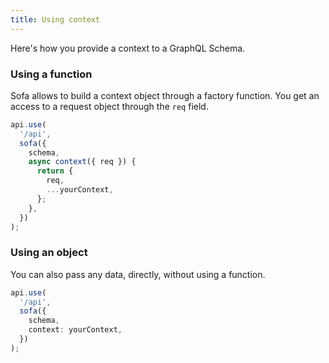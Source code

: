 ```yaml
---
title: Using context
---
```


Here's how you provide a context to a GraphQL Schema.

### Using a function

Sofa allows to build a context object through a factory function. You get an access to a request object through the `req` field.

```typescript
api.use(
  '/api',
  sofa({
    schema,
    async context({ req }) {
      return {
        req,
        ...yourContext,
      };
    },
  })
);
```

### Using an object

You can also pass any data, directly, without using a function.

```typescript
api.use(
  '/api',
  sofa({
    schema,
    context: yourContext,
  })
);
```
